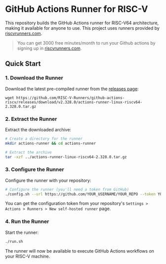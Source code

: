 # GitHub Actions Runner for RISC-V

This repository builds the GitHub Actions runner for RISC-V64 architecture, making it available for anyone to use. This project uses runners provided by [riscvrunners.com](https://www.riscvrunners.com).

> You can get 3000 free minutes/month to run your Github actions by signing up in [riscvrunners.com](https://www.riscvrunners.com).

## Quick Start

### 1. Download the Runner

Download the latest pre-compiled runner from the [releases page](https://github.com/RISC-V-Runners/github-actions-riscv/releases):

```
wget https://github.com/RISC-V-Runners/github-actions-riscv/releases/download/v2.328.0/actions-runner-linux-riscv64-2.328.0.tar.gz
```

### 2. Extract the Runner

Extract the downloaded archive:

```bash
# Create a directory for the runner
mkdir actions-runner && cd actions-runner

# Extract the archive
tar -xzf ../actions-runner-linux-riscv64-2.328.0.tar.gz
```

### 3. Configure the Runner

Configure the runner with your repository:

```bash
# Configure the runner (you'll need a token from GitHub)
./config.sh --url https://github.com/YOUR_USERNAME/YOUR_REPO --token YOUR_TOKEN
```

You can get the configuration token from your repository's `Settings > Actions > Runners > New self-hosted runner` page.

### 4. Run the Runner

Start the runner:

```bash
./run.sh
```

The runner will now be available to execute GitHub Actions workflows on your RISC-V machine.
